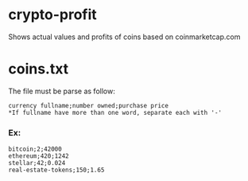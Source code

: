 # crypto-profit
Shows actual values and profits of coins based on coinmarketcap.com

# coins.txt

The file must be parse as follow:
```
currency fullname;number owned;purchase price
*If fullname have more than one word, separate each with '-'
```

### Ex:

```
bitcoin;2;42000
ethereum;420;1242
stellar;42;0.024
real-estate-tokens;150;1.65
```
